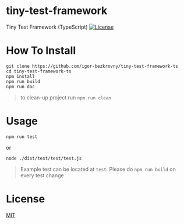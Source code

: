 tiny-test-framework
===================
Tiny Test Framework (TypeScript) [![License](https://img.shields.io/badge/license-MIT-blue.svg)](LICENSE)

How To Install
==============

```shell
git clone https://github.com/igor-bezkrovny/tiny-test-framework-ts
cd tiny-test-framework-ts
npm install
npm run build
npm run doc
```

> to clean-up project run `npm run clean`

Usage
=====

```shell
npm run test
```

or 

```shell
node ./dist/test/test/test.js
```

> Example test can be located at `test`. Please do `npm run build` on every test change 

License
=======

[MIT](LICENSE)
